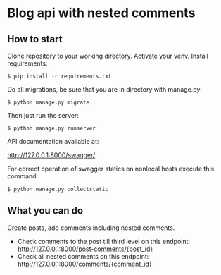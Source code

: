 # Blog api with nested comments

## How to start

Clone repository to your working directory.
Activate your venv.
Install requirements:

`$ pip install -r requirements.txt`

Do all migrations, be sure that you are in directory with manage.py:

`$ python manage.py migrate`

Then just run the server:

`$ python manage.py runserver`

API documentation available at:

<http://127.0.0.1:8000/swagger/>

For correct operation of swagger statics on nonlocal hosts execute this command:

`$ python manage.py collectstatic`

## What you can do

Create posts, add comments including nested comments.

- Check comments to the post till third level on this endpoint: <http://127.0.0.1:8000/post-comments/{post_id}>
- Check all nested comments on this endpoint: <http://127.0.0.1:8000/comments/{comment_id}>
